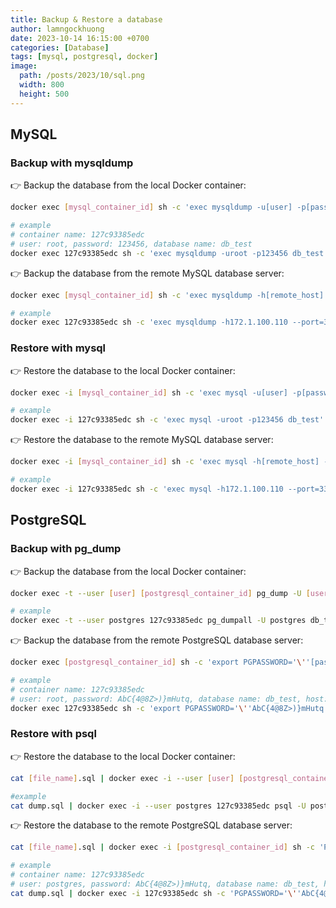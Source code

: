 ```yaml
---
title: Backup & Restore a database
author: lamngockhuong
date: 2023-10-14 16:15:00 +0700
categories: [Database]
tags: [mysql, postgresql, docker]
image:
  path: /posts/2023/10/sql.png
  width: 800
  height: 500
---
```


## MySQL

### Backup with mysqldump

👉 Backup the database from the local Docker container:

```bash
docker exec [mysql_container_id] sh -c 'exec mysqldump -u[user] -p[password] [database_name]' > backup-$(date +%y%m%d%H%M%S).sql

# example
# container name: 127c93385edc
# user: root, password: 123456, database name: db_test
docker exec 127c93385edc sh -c 'exec mysqldump -uroot -p123456 db_test' > /Users/lamngockhuong/develop/backup-$(date +%y%m%d%H%M%S).sql
```

👉 Backup the database from the remote MySQL database server:

```bash
docker exec [mysql_container_id] sh -c 'exec mysqldump -h[remote_host] --port=[port] -u[user] -p[password] [database_name]' > backup-$(date +%y%m%d%H%M%S).sql

# example
docker exec 127c93385edc sh -c 'exec mysqldump -h172.1.100.110 --port=3306 -uroot -p123456 db_test' > /Users/lamngockhuong/develop/backup-$(date +%y%m%d%H%M%S).sql
```

### Restore with mysql

👉 Restore the database to the local Docker container:

```bash
docker exec -i [mysql_container_id] sh -c 'exec mysql -u[user] -p[password] [database_name]' < [file_name].sql

# example
docker exec -i 127c93385edc sh -c 'exec mysql -uroot -p123456 db_test' < /Users/lamngockhuong/develop/db_backup.sql
```

👉 Restore the database to the remote MySQL database server:

```bash
docker exec -i [mysql_container_id] sh -c 'exec mysql -h[remote_host] --port=[port] -u[user] -p[password] [database_name]' < [file_name].sql

# example
docker exec -i 127c93385edc sh -c 'exec mysql -h172.1.100.110 --port=3306 -uroot -p123456 db_test' < /Users/lamngockhuong/develop/db_backup.sql
```

## PostgreSQL

### Backup with pg_dump

👉 Backup the database from the local Docker container:

```bash
docker exec -t --user [user] [postgresql_container_id] pg_dump -U [user] [database_name] > dump_$(date +%y%m%d%H%M%S).sql

# example
docker exec -t --user postgres 127c93385edc pg_dumpall -U postgres db_test > dump_$(date +%y%m%d%H%M%S).sql
```

👉 Backup the database from the remote PostgreSQL database server:

```bash
docker exec [postgresql_container_id] sh -c 'export PGPASSWORD='\''[password]'\'' && exec pg_dump -h [remote_host] -p [port] -U [user] -d [database_name]' > backup-$(date +%y%m%d%H%M%S).sql

# example
# container name: 127c93385edc
# user: root, password: AbC{4@8Z>)}mHutq, database name: db_test, host: 172.1.100.110, port: 5432
docker exec 127c93385edc sh -c 'export PGPASSWORD='\''AbC{4@8Z>)}mHutq'\'' && exec pg_dump -h 172.1.100.110 -p 5432 -U root -d db_test' > backup-$(date +%y%m%d%H%M%S).sql
```

### Restore with psql

👉 Restore the database to the local Docker container:

```bash
cat [file_name].sql | docker exec -i --user [user] [postgresql_container_id] psql -U [user]

#example
cat dump.sql | docker exec -i --user postgres 127c93385edc psql -U postgres
```

👉 Restore the database to the remote PostgreSQL database server:

```bash
cat [file_name].sql | docker exec -i [postgresql_container_id] sh -c 'PGPASSWORD='\''[password]'\'' && exec psql -h [remote_host] -p [port] -U [user] -d [database_name]'

# example
# container name: 127c93385edc
# user: postgres, password: AbC{4@8Z>)}mHutq, database name: db_test, host: 172.1.100.110, port: 5432
cat dump.sql | docker exec -i 127c93385edc sh -c 'PGPASSWORD='\''AbC{4@8Z>)}mHutq'\'' && exec psql -h 172.1.100.110 -p 5432 -U postgres -d db_test'
```
